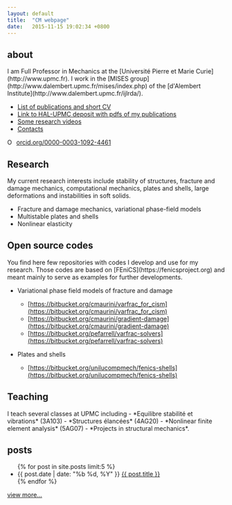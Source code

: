 ```yaml
---
layout: default
title:  "CM webpage"
date:   2015-11-15 19:02:34 +0800
---
```

<link href="https://fonts.googleapis.com/css?family=Open+Sans" rel="stylesheet">

<h2 class="smallcap">about</h2>
I am Full Professor in Mechanics at the [Université Pierre et Marie Curie](http://www.upmc.fr).
I work in the [MISES group](http://www.dalembert.upmc.fr/mises/index.php)
of the [d'Alembert Institute](http://www.dalembert.upmc.fr/ijlrda/).

- [List of publications and short CV](https://orcid.org/0000-0003-1092-4461)
- [Link to HAL-UPMC deposit with pdfs of my publications](http://hal.upmc.fr/search/index/?q=authFullName_t%3A%28Maurini+Corrado%29&submit=)
- [Some research videos](https://www.youtube.com/user/cmaurini)
- [Contacts](contacts)

<a href="https://orcid.org/0000-0003-1092-4461" target="orcid.widget" rel="noopener noreferrer" style="vertical-align:top;"><img src="https://orcid.org/sites/default/files/images/orcid_16x16.png" style="width:1em;margin-right:.5em;" alt="ORCID iD icon">orcid.org/0000-0003-1092-4461</a>


<h2 class="smallcap">Research</h2>
My current research interests include stability of structures,
fracture and damage mechanics, computational mechanics,
plates and shells, large deformations and instabilities in soft solids.

- Fracture and damage mechanics, variational phase-field models
- Multistable plates and shells
- Nonlinear elasticity

<h2 class="smallcap">Open source codes</h2>
You find here few repositories with codes I develop and use for my research. Those codes are based on [FEniCS](https://fenicsproject.org) and meant mainly to serve as examples for further developments.

- Variational phase field models of fracture and damage
    - [https://bitbucket.org/cmaurini/varfrac_for_cism](https://bitbucket.org/cmaurini/varfrac_for_cism)
    - [https://bitbucket.org/cmaurini/gradient-damage](https://bitbucket.org/cmaurini/gradient-damage)
    - [https://bitbucket.org/pefarrell/varfrac-solvers](https://bitbucket.org/pefarrell/varfrac-solvers)

- Plates and shells
    - [https://bitbucket.org/unilucompmech/fenics-shells](https://bitbucket.org/unilucompmech/fenics-shells)

<h2 class="smallcap">Teaching</h2>
I teach several classes at UPMC including
- *Equilibre stabilité et vibrations* (3A103)
- *Structures élancées* (4AG20)
- *Nonlinear finite element analysis* (5AG07)
- *Projects in structural mechanics*.

<div class="home">
	<section>
		<h2 class="smallcap">posts</h2>
		<ul class="post-list">
			{% for post in site.posts limit:5 %}
			<li>
				<time datetime="{{ post.date | date_to_xmlschema }}">{{ post.date | date: "%b %d, %Y" }}</time>
				<a href="{{ post.url | prepend: site.baseurl }}">{{ post.title }}</a>
			</li>
			{% endfor %}
		</ul>
		<p><a href="{{ "/archives/" | prepend: site.baseurl }}">view more...</a></p>
	</section>
	</div>


